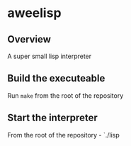 # aweelisp
## Overview
A super small lisp interpreter

## Build the executeable
Run `make` from the root of the repository

## Start the interpreter
From the root of the repository - `./lisp

